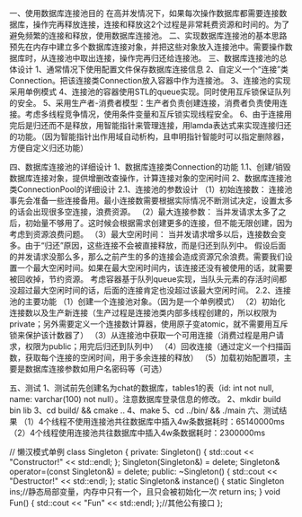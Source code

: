 一、使用数据库连接池目的
    在高并发情况下，如果每次操作数据库都需要连接数据库，操作完再释放连接，连接和释放这2个过程是非常耗费资源和时间的。为了避免频繁的连接和释放，使用数据库连接池。
二、实现数据库连接池的基本思路
    预先在内存中建立多个数据库连接对象，并把这些对象放入连接池中。需要操作数据库时，从连接池中取出连接，操作完再归还给连接池。
三、数据库连接池的总体设计
    1、通常情况下使用配置文件保存数据库连接信息
    2、自定义一个“连接”类Connection。把该连接类Connection放入容器中作为连接池。
    3、连接池的实现采用单例模式
    4、连接池的容器使用STL的queue实现。同时使用互斥锁保证队列的安全。
    5、采用生产者-消费者模型：生产者负责创建连接，消费者负责使用连接。考虑多线程竞争情况，使用条件变量和互斥锁实现线程安全。
    6、由于连接用完后是归还而不是释放，用智能指针来管理连接，用lamda表达式来实现连接归还的功能。（因为智能指针出作用域自动析构，且申明指针智能时可以指定删除器，方便自定义归还功能）
    
四、数据库连接池的详细设计
1、数据库连接类Connection的功能
1.1、创建/销毁数据库连接对象，提供增删改查操作，计算连接对象的空闲时间
2、数据库连接池类ConnectionPool的详细设计
2.1、连接池的参数设计
（1）初始连接数：
    连接池事先会准备一些连接备用。最小连接数需要根据实际情况不断测试决定，设置太多的话会出现很多空连接，浪费资源。
（2）最大连接参数：
    当并发请求太多了之后，初始量不够用了。这时候会根据需求创建更多的连接，但不能无限创建，因为考虑到资源浪费问题。
（3）最大空闲时间：
    当并发请求增多以后，连接数会变多。由于“归还”原因，这些连接不会被直接释放，而是归还到队列中。
    假设后面的并发请求没那么多，那么之前产生的多的连接会造成资源冗余浪费。需要我们设置一个最大空闲时间。如果在最大空闲时间内，该连接还没有被使用的话，就需要被回收掉，节约资源。
    考虑容器基于队列queue实现，当队头元素的存活时间都没超过最大空闲时间的话，后面的连接肯定也没超过该最大空闲时间。
2.2、连接池的主要功能
（1）创建一个连接池对象。（因为是一个单例模式）
（2）初始化连接数以及生产新连接（生产过程是连接池类内部多线程创建的，所以权限为private；另外需要定义一个连接数计算器，使用原子变atomic，就不需要用互斥锁来保护该计数器了）
（3）从连接池中获取一个可用连接（消费过程是用户请求，权限为public；用完后归还到队列中）
（4）回收连接（通过定义一个扫描函数，获取每个连接的空闲时间，用于多余连接的释放）
（5）加载初始配置项，主要是数据库连接参数如用户名密码等（可选）

五、测试
1、测试前先创建名为chat的数据库，tables1的表（id: int not null, name: varchar(100) not null）。注意数据库登录信息的修改。
2、mkdir build bin lib
3、cd build/ && cmake ..
4、make
5、cd ../bin/ && ./main
六、测试结果
（1）4个线程不使用连接池共往数据库中插入4w条数据耗时：65140000ms
（2）4个线程使用连接池共往数据库中插入4w条数据耗时：2300000ms


// 懒汉模式单例
class Singleton
{
private:
    Singleton() { std::cout << "Constructor!" << std::endl; };
    Singleton(Singleton&) = delete;
    Singleton& operator=(const Singleton&) = delete;
public:
    ~Singleton() { std::cout << "Destructor!" << std::endl; };
    static Singleton& instance()
    {
        static Singleton ins;//静态局部变量，内存中只有一个，且只会被初始化一次
        return ins;
    }
    void Fun() { std::cout << "Fun" << std::endl; };//其他公有接口
};

    
    